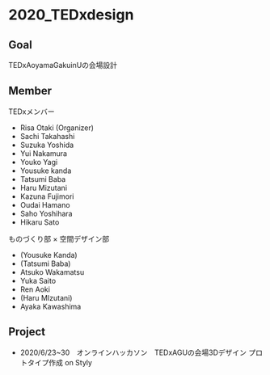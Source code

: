 # 2020_TEDxdesign
## Goal
TEDxAoyamaGakuinUの会場設計

## Member 
 
TEDxメンバー
 * Risa Otaki (Organizer)
 * Sachi Takahashi
 * Suzuka Yoshida
 * Yui Nakamura
 * Youko Yagi
 * Yousuke kanda
 * Tatsumi Baba
 * Haru Mizutani
 * Kazuna Fujimori
 * Oudai Hamano
 * Saho Yoshihara
 * Hikaru Sato

ものづくり部 × 空間デザイン部
 * (Yousuke Kanda)
 * (Tatsumi Baba)
 * Atsuko Wakamatsu
 * Yuka Saito
 * Ren Aoki
 * (Haru MIzutani)
 * Ayaka Kawashima
 
 ## Project
 * 2020/6/23~30　オンラインハッカソン　TEDxAGUの会場3Dデザイン プロトタイプ作成 on Styly
